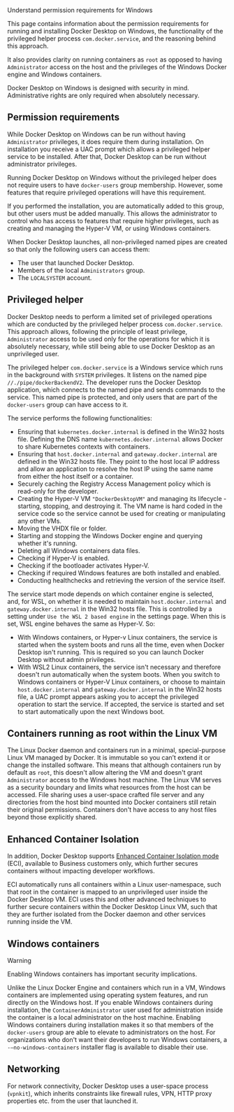 Understand permission requirements for Windows


This page contains information about the permission requirements for running and installing Docker Desktop on Windows, the functionality of the privileged helper process `com.docker.service`, and the reasoning behind this approach.

It also provides clarity on running containers as `root` as opposed to having `Administrator` access on the host and the privileges of the Windows Docker engine and Windows containers.

Docker Desktop on Windows is designed with security in mind. Administrative rights are only required when absolutely necessary.

## Permission requirements

While Docker Desktop on Windows can be run without having `Administrator` privileges, it does require them during installation. On installation you receive a UAC prompt which allows a privileged helper service to be installed. After that, Docker Desktop can be run without administrator privileges. 

Running Docker Desktop on Windows without the privileged helper does not require users to have `docker-users` group membership. However,
some features that require privileged operations will have this requirement. 

If you performed the installation, you are automatically added to this group, but other users must be added manually. This allows the administrator to control who has access to features that require higher privileges, such as creating and managing the Hyper-V VM, or using Windows containers.

When Docker Desktop launches, all non-privileged named pipes are created so that only the following users can access them:
- The user that launched Docker Desktop.
- Members of the local `Administrators` group.
- The `LOCALSYSTEM` account.

## Privileged helper

Docker Desktop needs to perform a limited set of privileged operations which are conducted by the privileged helper process `com.docker.service`. This approach allows, following the principle of least privilege, `Administrator` access to be used only for the operations for which it is absolutely necessary, while still being able to use Docker Desktop as an unprivileged user.


The privileged helper `com.docker.service` is a Windows service which runs in the background with `SYSTEM` privileges. It listens on the named pipe `//./pipe/dockerBackendV2`. The developer runs the Docker Desktop application, which connects to the named pipe and sends commands to the service. This named pipe is protected, and only users that are part of the `docker-users` group can have access to it.

The service performs the following functionalities:
- Ensuring that `kubernetes.docker.internal` is defined in the Win32 hosts file. Defining the DNS name `kubernetes.docker.internal` allows Docker to share Kubernetes contexts with containers.
- Ensuring that `host.docker.internal` and `gateway.docker.internal` are defined in the Win32 hosts file. They point to the host local IP address and allow an application to resolve the host IP using the same name from either the host itself or a container.
- Securely caching the Registry Access Management policy which is read-only for the developer.
- Creating the Hyper-V VM `"DockerDesktopVM"` and managing its lifecycle - starting, stopping, and destroying it. The VM name is hard coded in the service code so the service cannot be used for creating or manipulating any other VMs.
- Moving the VHDX file or folder.
- Starting and stopping the Windows Docker engine and querying whether it's running.
- Deleting all Windows containers data files.
- Checking if Hyper-V is enabled.
- Checking if the bootloader activates Hyper-V.
- Checking if required Windows features are both installed and enabled.
- Conducting healthchecks and retrieving the version of the service itself.

The service start mode depends on which container engine is selected, and, for WSL, on whether it is needed to maintain `host.docker.internal` and `gateway.docker.internal` in the Win32 hosts file. This is controlled by a setting under `Use the WSL 2 based engine` in the settings page. When this is set, WSL engine behaves the same as Hyper-V. So:
- With Windows containers, or Hyper-v Linux containers, the service is started when the system boots and runs all the time, even when Docker Desktop isn't running. This is required so you can launch Docker Desktop without admin privileges.
- With WSL2 Linux containers, the service isn't necessary and therefore doesn't run automatically when the system boots. When you switch to Windows containers or Hyper-V Linux containers, or choose to maintain `host.docker.internal` and `gateway.docker.internal` in the Win32 hosts file, a UAC prompt appears asking you to accept the privileged operation to start the service. If accepted, the service is started and set to start automatically upon the next Windows boot.

## Containers running as root within the Linux VM

The Linux Docker daemon and containers run in a minimal, special-purpose Linux
VM managed by Docker. It is immutable so you can’t extend it or change the
installed software.  This means that although containers run by default as
`root`, this doesn't allow altering the VM and doesn't grant `Administrator`
access to the Windows host machine. The Linux VM serves as a security boundary
and limits what resources from the host can be accessed. File sharing uses a
user-space crafted file server and any directories from the host bind mounted
into Docker containers still retain their original permissions.  Containers don't have access to any host files beyond those explicitly shared.

## Enhanced Container Isolation

In addition, Docker Desktop supports [Enhanced Container Isolation
mode](/manuals/enterprise/security/hardened-desktop/enhanced-container-isolation/_index.md) (ECI),
available to Business customers only, which further secures containers without
impacting developer workflows.

ECI automatically runs all containers within a Linux user-namespace, such that
root in the container is mapped to an unprivileged user inside the Docker
Desktop VM. ECI uses this and other advanced techniques to further secure
containers within the Docker Desktop Linux VM, such that they are further
isolated from the Docker daemon and other services running inside the VM.

## Windows containers

> [!WARNING]
>
> Enabling Windows containers has important security implications.

Unlike the Linux Docker Engine and containers which run in a VM, Windows containers are implemented using operating system features, and run directly on the Windows host. If you enable Windows containers during installation, the `ContainerAdministrator` user used for administration inside the container is a local administrator on the host machine. Enabling Windows containers during installation makes it so that members of the `docker-users` group are able to elevate to administrators on the host. For organizations who don't want their developers to run Windows containers, a `-–no-windows-containers` installer flag is available to disable their use.

## Networking

For network connectivity, Docker Desktop uses a user-space process (`vpnkit`), which inherits constraints like firewall rules, VPN, HTTP proxy properties etc. from the user that launched it.
